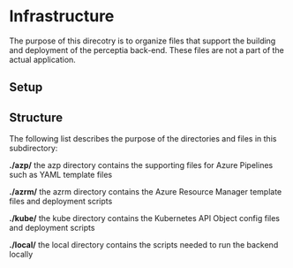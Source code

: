 # Infrastructure

The purpose of this direcotry is to organize files that support the building and deployment of the perceptia back-end. These files are not a part of the actual application.

## Setup

## Structure

The following list describes the purpose of the directories and files in this subdirectory:

**./azp/** the azp directory contains the supporting files for Azure Pipelines such as YAML template files

**./azrm/** the azrm directory contains the Azure Resource Manager template files and deployment scripts

**./kube/** the kube directory contains the Kubernetes API Object config files and deployment scripts

**./local/** the local directory contains the scripts needed to run the backend locally